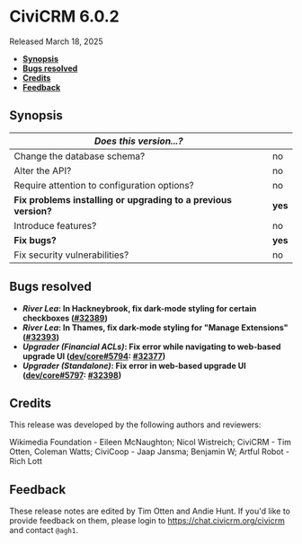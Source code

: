 # CiviCRM 6.0.2

Released March 18, 2025

- **[Synopsis](#synopsis)**
- **[Bugs resolved](#bugs)**
- **[Credits](#credits)**
- **[Feedback](#feedback)**

## <a name="synopsis"></a>Synopsis

| *Does this version...?*                                         |          |
| --------------------------------------------------------------- | -------- |
| Change the database schema?                                     | no       |
| Alter the API?                                                  | no       |
| Require attention to configuration options?                     | no       |
| **Fix problems installing or upgrading to a previous version?** | **yes**  |
| Introduce features?                                             | no       |
| **Fix bugs?**                                                   | **yes**  |
| Fix security vulnerabilities?                                   | no       |

## <a name="bugs"></a>Bugs resolved

* **_River Lea_: In Hackneybrook, fix dark-mode styling for certain checkboxes ([#32389](https://github.com/civicrm/civicrm-core/pull/32389))**
* **_River Lea_: In Thames, fix dark-mode styling for "Manage Extensions" ([#32393](https://github.com/civicrm/civicrm-core/pull/32393))**
* **_Upgrader (Financial ACLs)_: Fix error while navigating to web-based upgrade UI ([dev/core#5794](https://lab.civicrm.org/dev/core/-/issues/5794): [#32377](https://github.com/civicrm/civicrm-core/pull/32377))**
* **_Upgrader (Standalone)_: Fix error in web-based upgrade UI ([dev/core#5797](https://lab.civicrm.org/dev/core/-/issues/5797): [#32398](https://github.com/civicrm/civicrm-core/pull/32398))**

## <a name="credits"></a>Credits

This release was developed by the following authors and reviewers:

Wikimedia Foundation - Eileen McNaughton; Nicol Wistreich; CiviCRM - Tim Otten, Coleman
Watts; CiviCoop - Jaap Jansma; Benjamin W; Artful Robot - Rich Lott

## <a name="feedback"></a>Feedback

These release notes are edited by Tim Otten and Andie Hunt.  If you'd like to
provide feedback on them, please login to https://chat.civicrm.org/civicrm and
contact `@agh1`.
